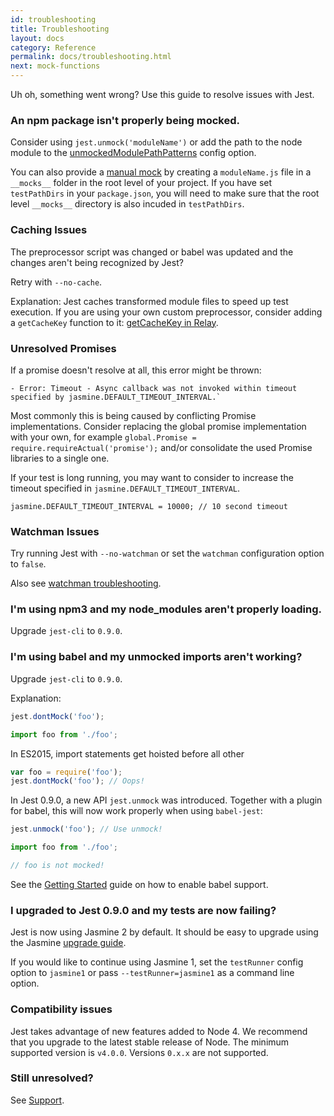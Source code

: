 ```yaml
---
id: troubleshooting
title: Troubleshooting
layout: docs
category: Reference
permalink: docs/troubleshooting.html
next: mock-functions
---
```


Uh oh, something went wrong? Use this guide to resolve issues with Jest.

### An npm package isn't properly being mocked.

Consider using `jest.unmock('moduleName')` or add the path to the node module
to the [unmockedModulePathPatterns](/jest/docs/api.html#config-unmockedmodulepathpatterns-array-string)
config option.

You can also provide a [manual mock](/jest/docs/manual-mocks.html) by creating
a `moduleName.js` file in a `__mocks__` folder in the root level of your
project. If you have set `testPathDirs` in your `package.json`, you will need to
make sure that the root level `__mocks__` directory is also incuded in
`testPathDirs`.

### Caching Issues

The preprocessor script was changed or babel was updated and the changes aren't
being recognized by Jest?

Retry with `--no-cache`.

Explanation: Jest caches transformed module files to speed up test execution.
If you are using your own custom preprocessor, consider adding a `getCacheKey`
function to it: [getCacheKey in Relay](https://github.com/facebook/relay/blob/master/scripts/jest/preprocessor.js#L63-L67).

### Unresolved Promises

If a promise doesn't resolve at all, this error might be thrown:

```
- Error: Timeout - Async callback was not invoked within timeout specified by jasmine.DEFAULT_TIMEOUT_INTERVAL.`
```

Most commonly this is being caused by conflicting Promise implementations.
Consider replacing the global promise implementation with your own, for example
`global.Promise = require.requireActual('promise');` and/or consolidate the
used Promise libraries to a single one.

If your test is long running, you may want to consider to increase the timeout
specified in `jasmine.DEFAULT_TIMEOUT_INTERVAL`.

```
jasmine.DEFAULT_TIMEOUT_INTERVAL = 10000; // 10 second timeout
```

### Watchman Issues

Try running Jest with `--no-watchman` or set the `watchman` configuration option
to `false`.

Also see [watchman troubleshooting](https://facebook.github.io/watchman/docs/troubleshooting.html).

### I'm using npm3 and my node_modules aren't properly loading.

Upgrade `jest-cli` to `0.9.0`.

### I'm using babel and my unmocked imports aren't working?

Upgrade `jest-cli` to `0.9.0`.

Explanation:

```js
jest.dontMock('foo');

import foo from './foo';
```

In ES2015, import statements get hoisted before all other

```js
var foo = require('foo');
jest.dontMock('foo'); // Oops!
```

In Jest 0.9.0, a new API `jest.unmock` was introduced. Together with a plugin
for babel, this will now work properly when using `babel-jest`:

```js
jest.unmock('foo'); // Use unmock!

import foo from './foo';

// foo is not mocked!
```

See the [Getting Started](/jest/docs/getting-started.html) guide on how to
enable babel support.

### I upgraded to Jest 0.9.0 and my tests are now failing?

Jest is now using Jasmine 2 by default. It should be easy to upgrade using the
Jasmine [upgrade guide](http://jasmine.github.io/2.0/introduction.html).

If you would like to continue using Jasmine 1, set the `testRunner` config
option to `jasmine1` or pass `--testRunner=jasmine1` as a command line option.

### Compatibility issues

Jest takes advantage of new features added to Node 4. We recommend that you
upgrade to the latest stable release of Node. The minimum supported version is
`v4.0.0`. Versions `0.x.x` are not supported.

### Still unresolved?

See [Support](/jest/support.html).
